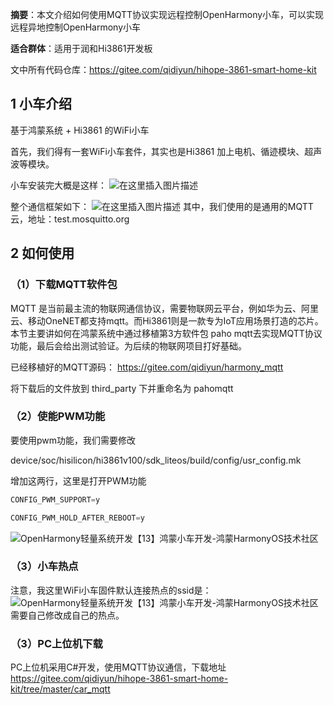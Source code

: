 **摘要**：本文介绍如何使用MQTT协议实现远程控制OpenHarmony小车，可以实现远程异地控制OpenHarmony小车

**适合群体**：适用于润和Hi3861开发板

文中所有代码仓库：https://gitee.com/qidiyun/hihope-3861-smart-home-kit 

 

## 1 小车介绍

基于鸿蒙系统 + Hi3861 的WiFi小车

首先，我们得有一套WiFi小车套件，其实也是Hi3861 加上电机、循迹模块、超声波等模块。

小车安装完大概是这样：
![在这里插入图片描述](https://img-blog.csdnimg.cn/3e2bf6202ffa4d2a882cece10c5ed814.png?x-oss-process=image/watermark,type_d3F5LXplbmhlaQ,shadow_50,text_Q1NETiBA6L-e5b-X5a6J55qE5Y2a5a6i,size_20,color_FFFFFF,t_70,g_se,x_16)

整个通信框架如下：
![在这里插入图片描述](https://img-blog.csdnimg.cn/cb4cb58fd5a84060be90d51bdad9f68a.png?x-oss-process=image/watermark,type_d3F5LXplbmhlaQ,shadow_50,text_Q1NETiBA6L-e5b-X5a6J55qE5Y2a5a6i,size_20,color_FFFFFF,t_70,g_se,x_16)
其中，我们使用的是通用的MQTT云，地址：test.mosquitto.org

 

## 2 如何使用

### （1）下载MQTT软件包
MQTT 是当前最主流的物联网通信协议，需要物联网云平台，例如华为云、阿里云、移动OneNET都支持mqtt。而Hi3861则是一款专为IoT应用场景打造的芯片。本节主要讲如何在鸿蒙系统中通过移植第3方软件包 paho mqtt去实现MQTT协议功能，最后会给出测试验证。为后续的物联网项目打好基础。

已经移植好的MQTT源码： https://gitee.com/qidiyun/harmony_mqtt

将下载后的文件放到 third_party 下并重命名为 pahomqtt

### （2）使能PWM功能
要使用pwm功能，我们需要修改 

device/soc/hisilicon/hi3861v100/sdk_liteos/build/config/usr_config.mk

增加这两行，这里是打开PWM功能
```c
CONFIG_PWM_SUPPORT=y

CONFIG_PWM_HOLD_AFTER_REBOOT=y
```

![OpenHarmony轻量系统开发【13】鸿蒙小车开发-鸿蒙HarmonyOS技术社区](https://img-blog.csdnimg.cn/53a465da64cf4c90971d92c57789574b.png?x-oss-process=image/watermark,type_d3F5LXplbmhlaQ,shadow_50,text_Q1NETiBA6L-e5b-X5a6J55qE5Y2a5a6i,size_17,color_FFFFFF,t_70,g_se,x_16)
### （3）小车热点
注意，我这里WiFi小车固件默认连接热点的ssid是：
![OpenHarmony轻量系统开发【13】鸿蒙小车开发-鸿蒙HarmonyOS技术社区](https://img-blog.csdnimg.cn/b9a663380c434f9ea5420d487e8eb9b5.png)
需要自己修改成自己的热点。

### （3）PC上位机下载
PC上位机采用C#开发，使用MQTT协议通信，下载地址 https://gitee.com/qidiyun/hihope-3861-smart-home-kit/tree/master/car_mqtt 